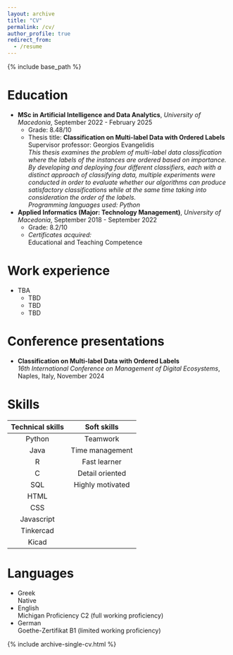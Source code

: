 ```yaml
---
layout: archive
title: "CV"
permalink: /cv/
author_profile: true
redirect_from:
  - /resume
---
```


{% include base_path %}

Education
======
* **MSc in Artificial Intelligence and Data Analytics**, *University of Macedonia*, September 2022 - February 2025
  * Grade: 8.48/10
  * Thesis title: **Classification on Multi-label Data with Ordered Labels**   
  Supervisor professor: Georgios Evangelidis   
  *This thesis examines the problem of multi-label data classification where the labels of the instances are ordered based on importance. By developing and deploying four different classifiers, each with a distinct approach of classifying data, multiple experiments were conducted in order to evaluate whether our algorithms can produce satisfactory classifications while at the same time taking into consideration the order of the labels.*   
  *Programming languages used: Python*
* **Applied Informatics (Major: Technology Management)**, *University of Macedonia*, September 2018 - September 2022
  * Grade: 8.2/10  
  * *Certificates acquired:*  
  Educational and Teaching Competence

Work experience
======
* TBA
  * TBD
  * TBD
  * TBD

Conference presentations
======
* **Classification on Multi-label Data with Ordered Labels**  
*16th International Conference on Management of Digital Ecosystems*, Naples, Italy, November 2024
  
Skills
======

| Technical skills  | Soft skills     |
| :----:        |  :----:    |
| Python      | Teamwork        |
| Java   | Time management        |
| R   | Fast learner        |
| C   | Detail oriented        |
| SQL   | Highly motivated        |
| HTML   |
| CSS   |
| Javascript   |
| Tinkercad   |
| Kicad   |


Languages
======
* Greek  
Native
* English  
Michigan Proficiency C2 (full working proficiency)
* German  
Goethe-Zertifikat B1 (limited working proficiency)

<!-- Publications -->
<!-- ====== -->
  <!-- <ul>{% for post in site.publications reversed %} -->
<!-->    {% include archive-single-cv.html %}
  <!-- {% endfor %}</ul> -->
  

